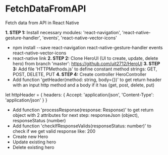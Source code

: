 # FetchDataFromAPI
Fetch data from API in React Native

<b>1. STEP 1:</b> Install necessary modules: 'react-navigation', 'react-native-gesture-handler', 'events',
'react-native-vector-icons'
+ npm install --save react-navigation react-native-gesture-handler events react-native-vector-icons
+ react-native link
<b>2. STEP 2:</b> Clone HeroUI (UI to create, update, delete hero) from branch 'master': https://github.com/uit2712/HeroUI
<b>3. STEP 3:</b> Add file 'HTTPMethods.js' to define constant method strings: GET, POST, DELETE, PUT
<b>4. STEP 4:</b> Create controller HeroController
+ Add function 'getHeader(method: string, body={})' to get return header with an input http method 
and a body if it has (get, post, delete, put)

let httpHeader = {
        headers: {
            Accept: 'application/json',
            'Content-Type': 'application/json'
        }
    }

+ Add function 'processResponse(response: Response)' to get return object with 2 attributes for next step: 
responseJson (object), responseStatus (number)
+ Add function 'checkIfResponseValids(responseStatus: number)' to check if we get valid response 
like: 200
+ Create new Hero
+ Update existing hero
+ Delete existing hero

